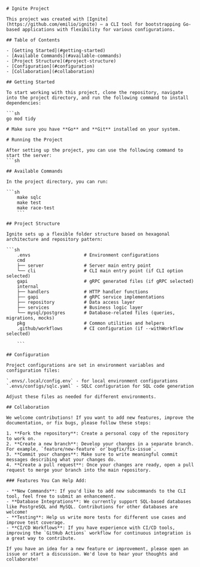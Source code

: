 
	# Ignite Project

	This project was created with [Ignite](https://github.com/emilio/ignite) — a CLI tool for bootstrapping Go-based applications with flexibility for various configurations.
	
	## Table of Contents
	
	- [Getting Started](#getting-started)
	- [Available Commands](#available-commands)
	- [Project Structure](#project-structure)
	- [Configuration](#configuration)
	- [Collaboration](#collaboration)
	
	## Getting Started
	
	To start working with this project, clone the repository, navigate into the project directory, and run the following command to install dependencies:
	
	```sh
	go mod tidy
	
	# Make sure you have **Go** and **Git** installed on your system.
	
	# Running the Project
	
	After setting up the project, you can use the following command to start the server:
	```sh
	
	## Available Commands
	
	In the project directory, you can run:
	
	```sh
		make sqlc
		make test
		make race-test
		```
	
	## Project Structure
	
	Ignite sets up a flexible folder structure based on hexagonal architecture and repository pattern:
	
	```sh
		.envs                    # Environment configurations
		cmd
		├── server               # Server main entry point
		└── cli                  # CLI main entry point (if CLI option selected)
		gapi                     # gRPC generated files (if gRPC selected)
		internal
		├── handlers             # HTTP handler functions
		├── gapi                 # gRPC service implementations
		├── repository           # Data access layer
		├── services             # Business logic layer
		└── mysql/postgres       # Database-related files (queries, migrations, mocks)
		pkg                      # Common utilities and helpers
		.github/workflows        # CI configuration (if --withWorkflow selected)
	
		```
	
	## Configuration
	
	Project configurations are set in environment variables and configuration files:
	
	`.envs/.local/config.env` - for local environment configurations
	`.envs/configs/sqlc.yaml` - SQLC configuration for SQL code generation
	
	Adjust these files as needed for different environments.
	
	## Collaboration
	
	We welcome contributions! If you want to add new features, improve the documentation, or fix bugs, please follow these steps:
	
	1. **Fork the repository**: Create a personal copy of the repository to work on.
	2. **Create a new branch**: Develop your changes in a separate branch. For example, `feature/new-feature` or`bugfix/fix-issue`.
	3. **Commit your changes**: Make sure to write meaningful commit messages describing what your changes do.
	4. **Create a pull request**: Once your changes are ready, open a pull request to merge your branch into the main repository.
	
	### Features You Can Help Add:
	
	- **New Commands**: If you'd like to add new subcommands to the CLI tool, feel free to submit an enhancement.
	- **Database Integrations**: We currently support SQL-based databases like PostgreSQL and MySQL. Contributions for other databases are welcome!
	- **Testing**: Help us write more tests for different use cases and improve test coverage.
	- **CI/CD Workflows**: If you have experience with CI/CD tools, improving the `GitHub Actions` workflow for continuous integration is a great way to contribute.
	
	If you have an idea for a new feature or improvement, please open an issue or start a discussion. We'd love to hear your thoughts and collaborate!
  
